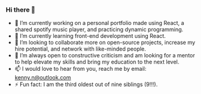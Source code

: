 ### Hi there 👋

- 🔭 I’m currently working on a personal portfolio made using React, a shared spotify music player, and practicing dynamic programming.
- 🌱 I’m currently learning front-end development using React.
- 👯 I’m looking to collaborate more on open-source projects, increase my hire potential, and network with like-minded people.
- 🤔 I’m always open to constructive criticism and am looking for a mentor to help elevate my skills and bring my education to the next level.
- 📫 I would love to hear from you, reach me by email: kenny.n@outlook.com
- ⚡ Fun fact: I am the third oldest out of nine siblings (9!!!).
